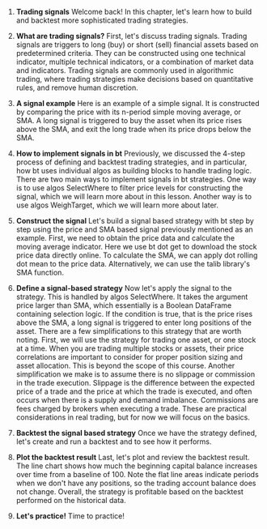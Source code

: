 1. **Trading signals**
Welcome back! In this chapter, let's learn how to build and backtest more sophisticated trading strategies.

2. **What are trading signals?**
First, let's discuss trading signals. Trading signals are triggers to long (buy) or short (sell) financial assets based on predetermined criteria. They can be constructed using one technical indicator, multiple technical indicators, or a combination of market data and indicators. Trading signals are commonly used in algorithmic trading, where trading strategies make decisions based on quantitative rules, and remove human discretion.

3. **A signal example**
Here is an example of a simple signal. It is constructed by comparing the price with its n-period simple moving average, or SMA. A long signal is triggered to buy the asset when its price rises above the SMA, and exit the long trade when its price drops below the SMA.

4. **How to implement signals in bt**
Previously, we discussed the 4-step process of defining and backtest trading strategies, and in particular, how bt uses individual algos as building blocks to handle trading logic. There are two main ways to implement signals in bt strategies. One way is to use algos SelectWhere to filter price levels for constructing the signal, which we will learn more about in this lesson. Another way is to use algos WeighTarget, which we will learn more about later.

5. **Construct the signal**
Let's build a signal based strategy with bt step by step using the price and SMA based signal previously mentioned as an example. First, we need to obtain the price data and calculate the moving average indicator. Here we use bt dot get to download the stock price data directly online. To calculate the SMA, we can apply dot rolling dot mean to the price data. Alternatively, we can use the talib library's SMA function.

6. **Define a signal-based strategy**
Now let's apply the signal to the strategy. This is handled by algos SelectWhere. It takes the argument price larger than SMA, which essentially is a Boolean DataFrame containing selection logic. If the condition is true, that is the price rises above the SMA, a long signal is triggered to enter long positions of the asset. There are a few simplifications to this strategy that are worth noting. First, we will use the strategy for trading one asset, or one stock at a time. When you are trading multiple stocks or assets, their price correlations are important to consider for proper position sizing and asset allocation. This is beyond the scope of this course. Another simplification we make is to assume there is no slippage or commission in the trade execution. Slippage is the difference between the expected price of a trade and the price at which the trade is executed, and often occurs when there is a supply and demand imbalance. Commissions are fees charged by brokers when executing a trade. These are practical considerations in real trading, but for now we will focus on the basics.

7. **Backtest the signal based strategy**
Once we have the strategy defined, let's create and run a backtest and to see how it performs.

8. **Plot the backtest result**
Last, let's plot and review the backtest result. The line chart shows how much the beginning capital balance increases over time from a baseline of 100. Note the flat line areas indicate periods when we don't have any positions, so the trading account balance does not change. Overall, the strategy is profitable based on the backtest performed on the historical data.

9. **Let's practice!**
Time to practice!

